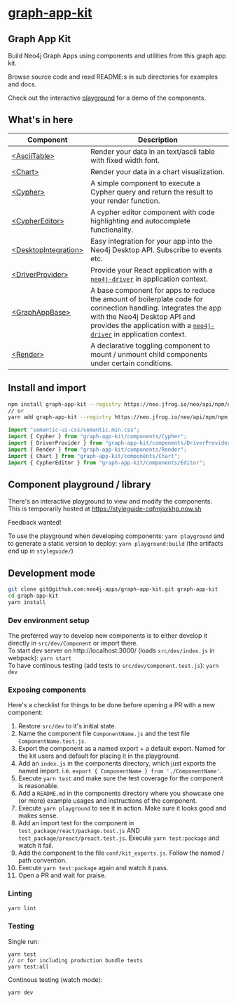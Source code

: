 # [graph-app-kit](https://github.com/neo4j-devtools/graph-app-kit)

## Graph App Kit

Build Neo4j Graph Apps using components and utilities from this graph app kit.

Browse source code and read README:s in sub directories for examples and docs.

Check out the interactive [playground](https://styleguide-cqfmjsxkhp.now.sh) for
a demo of the components.

## What's in here

| Component                                                                                                            | Description                                                                                                                                                                                                                                                              |
| -------------------------------------------------------------------------------------------------------------------- | ------------------------------------------------------------------------------------------------------------------------------------------------------------------------------------------------------------------------------------------------------------------------ |
| [&lt;AsciiTable>](https://github.com/neo4j-apps/graph-app-kit/tree/master/src/components/AsciiTable)                 | Render your data in an text/ascii table with fixed width font.                                                                                                                                                                                                           |
| [&lt;Chart>](https://github.com/neo4j-apps/graph-app-kit/tree/master/src/components/Chart)                           | Render your data in a chart visualization.                                                                                                                                                                                                                               |
| [&lt;Cypher>](https://github.com/neo4j-apps/graph-app-kit/tree/master/src/components/Cypher)                         | A simple component to execute a Cypher query and return the result to your render function.                                                                                                                                                                              |  |
| [&lt;CypherEditor>](https://github.com/neo4j-apps/graph-app-kit/tree/master/src/components/Editor)                   | A cypher editor component with code highlighting and autocomplete functionality.                                                                                                                                                                                         |
| [&lt;DesktopIntegration>](https://github.com/neo4j-apps/graph-app-kit/tree/master/src/components/DesktopIntegration) | Easy integration for your app into the Neo4j Desktop API. Subscribe to events etc.                                                                                                                                                                                       |
| [&lt;DriverProvider>](https://github.com/neo4j-apps/graph-app-kit/tree/master/src/components/DriverProvider)         | Provide your React application with a [`neo4j-driver`](https://github.com/neo4j/neo4j-javascript-driver) in application context.                                                                                                                                         |
| [&lt;GraphAppBase>](https://github.com/neo4j-apps/graph-app-kit/tree/master/src/components/GraphAppBase)             | A base component for apps to reduce the amount of boilerplate code for connection handling. Integrates the app with the Neo4j Desktop API and provides the application with a [`neo4j-driver`](https://github.com/neo4j/neo4j-javascript-driver) in application context. |
| [&lt;Render>](https://github.com/neo4j-apps/graph-app-kit/tree/master/src/components/Render)                         | A declarative toggling component to mount / unmount child components under certain conditions.                                                                                                                                                                           |

## Install and import

```bash
npm install graph-app-kit --registry https://neo.jfrog.io/neo/api/npm/npm
// or
yarn add graph-app-kit --registry https://neo.jfrog.io/neo/api/npm/npm
```

```javascript
import "semantic-ui-css/semantic.min.css";
import { Cypher } from "graph-app-kit/components/Cypher";
import { DriverProvider } from "graph-app-kit/components/DriverProvider";
import { Render } from "graph-app-kit/components/Render";
import { Chart } from "graph-app-kit/components/Chart";
import { CypherEditor } from "graph-app-kit/components/Editor";
```

## Component playground / library

There's an interactive playground to view and modify the components.\
This is temporarily hosted at https://styleguide-cqfmjsxkhp.now.sh

Feedback wanted!

To use the playground when developing components: `yarn playground` and to
generate a static version to deploy: `yarn playground:build` (the artifacts end
up in `styleguide/`)

## Development mode

```bash
git clone git@github.com:neo4j-apps/graph-app-kit.git graph-app-kit
cd graph-app-kit
yarn install
```

### Dev environment setup

The preferred way to develop new components is to either develop it directly in
`src/dev/Component` or import there.\
To start dev server on http://localhost:3000/ (loads `src/dev/index.js` in webpack):
`yarn start`\
To have continous testing (add tests to `src/dev/Component.test.js`): `yarn dev`

### Exposing components

Here's a checklist for things to be done before opening a PR with a new
component:

1. Restore `src/dev` to it's initial state.
1. Name the component file `ComponentName.js` and the test file
   `ComponentName.test.js`.
1. Export the component as a named export + a default export. Named for the kit
   users and default for placing it in the playground.
1. Add an `index.js` in the components directory, which just exports the named
   import. i.e. `export { ComponentName } from './ComponentName'`.
1. Execute `yarn test` and make sure the test coverage for the component is
   reasonable.
1. Add a `README.md` in the components directory where you showcase one (or
   more) example usages and instructions of the component.
1. Execute `yarn playground` to see it in action. Make sure it looks good and
   makes sense.
1. Add an import test for the component in `test_package/react/package.test.js`
   AND `test_package/preact/preact.test.js`. Execute `yarn test:package` and
   watch it fail.
1. Add the component to the file `conf/kit_exports.js`. Follow the named / path
   convention.
1. Execute `yarn test:package` again and watch it pass.
1. Open a PR and wait for praise.

### Linting

```bash
yarn lint
```

### Testing

Single run:

```
yarn test
// or for including production bundle tests
yarn test:all
```

Continous testing (watch mode):

```bash
yarn dev
```
